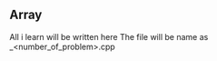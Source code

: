 ## Array

All i learn will be written here
The file will be name as <name>\_<number_of_problem>.cpp
